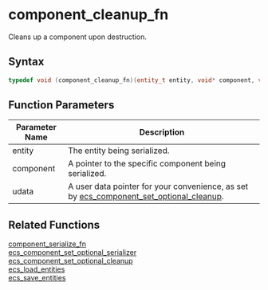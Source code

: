 # component_cleanup_fn

Cleans up a component upon destruction.

## Syntax

```cpp
typedef void (component_cleanup_fn)(entity_t entity, void* component, void* udata);
```

## Function Parameters

Parameter Name | Description
--- | ---
entity | The entity being serialized.
component | A pointer to the specific component being serialized.
udata | A user data pointer for your convenience, as set by [ecs_component_set_optional_cleanup](https://github.com/RandyGaul/cute_framework/blob/master/docs/ecs/ecs_component_set_optional_cleanup.md).

## Related Functions

[component_serialize_fn](https://github.com/RandyGaul/cute_framework/blob/master/docs/ecs/component_serialize_fn.md)  
[ecs_component_set_optional_serializer](https://github.com/RandyGaul/cute_framework/blob/master/docs/ecs/ecs_component_set_optional_serializer.md)  
[ecs_component_set_optional_cleanup](https://github.com/RandyGaul/cute_framework/blob/master/docs/ecs/ecs_component_set_optional_cleanup.md)  
[ecs_load_entities](https://github.com/RandyGaul/cute_framework/blob/master/docs/ecs/ecs_load_entities.md)  
[ecs_save_entities](https://github.com/RandyGaul/cute_framework/blob/master/docs/ecs/ecs_save_entities.md)  
